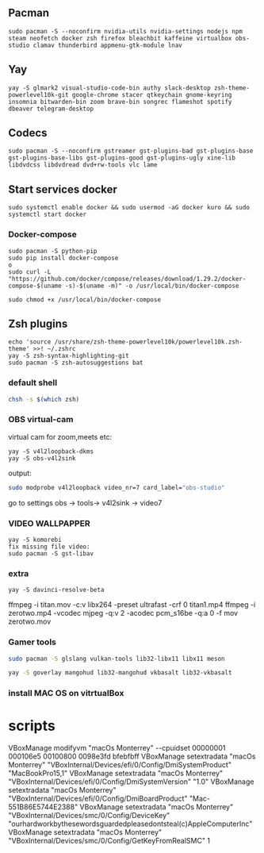 ## Pacman

```
sudo pacman -S --noconfirm nvidia-utils nvidia-settings nodejs npm steam neofetch docker zsh firefox bleachbit kaffeine virtualbox obs-studio clamav thunderbird appmenu-gtk-module lnav
```

## Yay

```
yay -S glmark2 visual-studio-code-bin authy slack-desktop zsh-theme-powerlevel10k-git google-chrome stacer qtkeychain gnome-keyring insomnia bitwarden-bin zoom brave-bin songrec flameshot spotify dbeaver telegram-desktop
```

## Codecs

```
sudo pacman -S --noconfirm gstreamer gst-plugins-bad gst-plugins-base gst-plugins-base-libs gst-plugins-good gst-plugins-ugly xine-lib libdvdcss libdvdread dvd+rw-tools vlc lame
```

## Start services docker

```
sudo systemctl enable docker && sudo usermod -aG docker kuro && sudo systemctl start docker
```

### Docker-compose

```
sudo pacman -S python-pip
sudo pip install docker-compose
o
sudo curl -L "https://github.com/docker/compose/releases/download/1.29.2/docker-compose-$(uname -s)-$(uname -m)" -o /usr/local/bin/docker-compose

sudo chmod +x /usr/local/bin/docker-compose
```

## Zsh plugins

```
echo 'source /usr/share/zsh-theme-powerlevel10k/powerlevel10k.zsh-theme' >>! ~/.zshrc
yay -S zsh-syntax-highlighting-git
sudo pacman -S zsh-autosuggestions bat
```

### default shell

```sh
chsh -s $(which zsh)
```

### OBS virtual-cam

virtual cam for zoom,meets etc:

```
yay -S v4l2loopback-dkms
yay -S obs-v4l2sink
```

output:

```sh
sudo modprobe v4l2loopback video_nr=7 card_label="obs-studio"
```

go to settings
obs -> tools-> v4l2sink -> video7

### VIDEO WALLPAPPER

```
yay -S komorebi
fix missing file video:
sudo pacman -S gst-libav
```

### extra

```
yay -S davinci-resolve-beta
```

ffmpeg -i titan.mov -c:v libx264 -preset ultrafast -crf 0 titan1.mp4
ffmpeg -i zerotwo.mp4 -vcodec mjpeg -q:v 2 -acodec pcm_s16be -q:a 0 -f mov zerotwo.mov

### Gamer tools

```sh
sudo pacman -S glslang vulkan-tools lib32-libx11 libx11 meson

yay -S goverlay mangohud lib32-mangohud vkbasalt lib32-vkbasalt
```
### install MAC OS on vitrtualBox
# scripts
VBoxManage modifyvm "macOs Monterrey" --cpuidset 00000001 000106e5 00100800 0098e3fd bfebfbff
VBoxManage setextradata "macOs Monterrey" "VBoxInternal/Devices/efi/0/Config/DmiSystemProduct" "MacBookPro15,1"
VBoxManage setextradata "macOs Monterrey" "VBoxInternal/Devices/efi/0/Config/DmiSystemVersion" "1.0"
VBoxManage setextradata "macOs Monterrey" "VBoxInternal/Devices/efi/0/Config/DmiBoardProduct" "Mac-551B86E5744E2388"
VBoxManage setextradata "macOs Monterrey" "VBoxInternal/Devices/smc/0/Config/DeviceKey" "ourhardworkbythesewordsguardedpleasedontsteal(c)AppleComputerInc"
VBoxManage setextradata "macOs Monterrey" "VBoxInternal/Devices/smc/0/Config/GetKeyFromRealSMC" 1